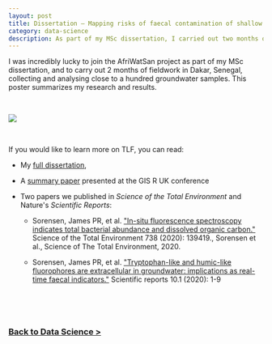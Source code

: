 ```yaml
---
layout: post
title: Dissertation – Mapping risks of faecal contamination of shallow groundwater in Dakar, Senegal
category: data-science
description: As part of my MSc dissertation, I carried out two months of fieldwork in Dakar, Senegal, collecting and analysing close to a hundred groundwater samples using two different methods for detecting faecal contamination.
---
```



I was incredibly lucky to join the AfriWatSan project as part of my MSc dissertation, and to carry out 2 months of fieldwork in Dakar, Senegal, collecting and analysing close to a hundred groundwater samples. This poster summarizes my research and results.

&nbsp; 

[<img src="../../../../../docs/assets/images/dissertation.png">](../../../../../docs/assets/images/dissertation.png)

&nbsp; 

If you would like to learn more on TLF, you can read:

- My [full dissertation](https://raphaelleroffo.github.io/docs/assets/pdf/Raphaelle%20Roffo%20-%20MSc%20Dissertation.pdf),
  
- A [summary paper](http://london.gisruk.org/gisruk2020_proceedings/GISRUK2020_paper_20.pdf) presented at the GIS R UK conference
  
- Two papers we published in *Science of the Total Environment* and Nature's *Scientific Reports*:

  - Sorensen, James PR, et al. ["In-situ fluorescence spectroscopy indicates total bacterial abundance and dissolved organic carbon."](https://www.sciencedirect.com/science/article/pii/S0048969720329363) Science of the Total Environment 738 (2020): 139419., Sorensen et al., Science of The Total Environment, 2020.
  
  - Sorensen, James PR, et al. ["Tryptophan-like and humic-like fluorophores are extracellular in groundwater: implications as real-time faecal indicators."](https://www.nature.com/articles/s41598-020-72258-2) Scientific reports 10.1 (2020): 1-9
  

&nbsp; 


&nbsp; 

### **[Back to Data Science >](../../../..//data-science/)**